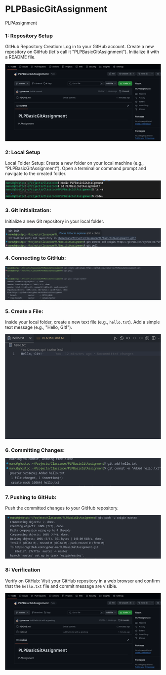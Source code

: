 # PLPBasicGitAssignment
PLPAssignment



### 1: Repository Setup
GitHub Repository Creation: Log in to your GitHub account. Create a new repository on GitHub (let's call it "PLPBasicGitAssignment"). Initialize it with a README file.

![Repo Creation](./img/Screenshot%20from%202024-06-20%2010-21-30.png)

### 2: Local Setup
Local Folder Setup: Create a new folder on your local machine (e.g., "PLPBasicGitAssignment"). Open a terminal or command prompt and navigate to the created folder.

![Local Creation](./img/Screenshot%20from%202024-06-20%2010-28-15.png)

### 3. Git Initialization:
Initialize a new Git repository in your local folder.

![Git init](./img/Screenshot%20from%202024-06-20%2010-29-21.png)

### 4. Connecting to GitHub:

![Git merge](./img/Screenshot%20from%202024-06-20%2010-30-34.png)

### 5. Create a File:
Inside your local folder, create a new text file (e.g., `hello.txt`). Add a simple text message (e.g., "Hello, Git!").

![Create File](./img/Screenshot%20from%202024-06-20%2010-32-05.png)

### 6. Committing Changes:

![Git commit](./img/Screenshot%20from%202024-06-20%2010-33-38.png)

### 7. Pushing to GitHub:
Push the committed changes to your GitHub repository.

![git push](./img/Screenshot%20from%202024-06-20%2010-34-42.png)

### 8: Verification
Verify on GitHub: Visit your GitHub repository in a web browser and confirm that the `hello.txt` file and commit message are visible.

![Github Verification](./img/Screenshot%20from%202024-06-20%2010-22-00.png)